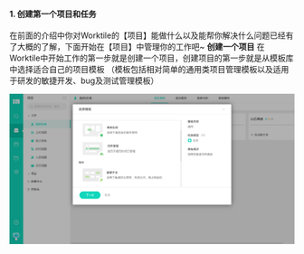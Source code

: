 #### 1. 创建第一个项目和任务
在前面的介绍中你对Worktile的【项目】能做什么以及能帮你解决什么问题已经有了大概的了解，下面开始在【项目】中管理你的工作吧~
**创建一个项目**
在Worktile中开始工作的第一步就是创建一个项目，创建项目的第一步就是从模板库中选择适合自己的项目模板
（模板包括相对简单的通用类项目管理模板以及适用于研发的敏捷开发、bug及测试管理模板）

![](/assets/项目-选择模板.png)

